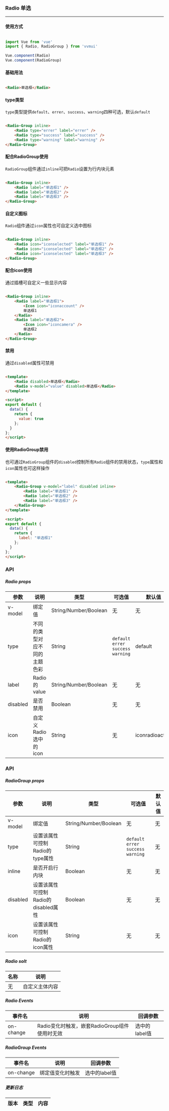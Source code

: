 <!--
 * @Author: Fone丶峰
 * @Date: 2019-11-05 10:53:12
 * @LastEditors: Fone丶峰
 * @LastEditTime: 2020-05-12 15:40:23
 * @Description: msg
 * @Email: qinrifeng@163.com
 * @Github: https://github.com/FoneQinrf
 -->

### Radio 单选
---

#### 使用方式

``` javascript

import Vue from 'vue'
import { Radio, RadioGroup } from 'vvmui'

Vue.component(Radio)
Vue.component(RadioGroup)

```


#### 基础用法

```html

<Radio>单选框</Radio>

```


#### type类型
`type`类型提供`default`、`errer`、`success`、`warning`四种可选，默认`default`

```html

<Radio-Group inline>
    <Radio type="errer" label="errer" />
    <Radio type="success" label="success" />
    <Radio type="warning" label="warning" />
</Radio-Group>

```


#### 配合RadioGroup使用

`RadioGroup`组件通过`inline`可把`Radio`设置为行内块元素

```html

<Radio-Group inline>
    <Radio label="单选框1" />
    <Radio label="单选框2" />
    <Radio label="单选框3" />
</Radio-Group>

```


#### 自定义图标

`Radio`组件通过`icon`属性也可自定义选中图标

```html

<Radio-Group inline>
    <Radio icon="iconselected" label="单选框1" />
    <Radio icon="iconselected" label="单选框2" />
    <Radio icon="iconselected" label="单选框3" />
</Radio-Group>

```


#### 配合icon使用

通过插槽可自定义一些显示内容

```html

<Radio-Group inline>
    <Radio label="单选框1">
        <Icon icon="iconaccount" />
        单选框1
    </Radio>
    <Radio label="单选框2">
        <Icon icon="iconcamera" />
        单选框2
    </Radio>
</Radio-Group>

```


#### 禁用

通过`disabled`属性可禁用

```html

<template>
    <Radio disabled>单选框</Radio>
    <Radio v-model="value" disabled>单选框</Radio>
</template>

<script>
export default {
  data() {
    return {
      value: true
    };
  }
};
</script>

```


#### 使用RadioGroup禁用

也可通过`RadioGroup`组件的`disabled`控制所有`Radio`组件的禁用状态，`type`属性和`icon`属性也可这样操作

```html

<template>
    <Radio-Group v-model="label" disabled inline>
        <Radio label="单选框1" />
        <Radio label="单选框2" />
        <Radio label="单选框3" />
    </Radio-Group>
</template>

<script>
export default {
  data() {
    return {
      label: "单选框1"
    };
  }
};
</script>

```


### API
##### Radio props
| 参数 | 说明 | 类型 | 可选值 | 默认值 |
|------|------------|------------|------------|------------|
| v-model  | 绑定值       | String/Number/Boolean       | 无 | 无
| type  | 不同的类型对应不同的主题色彩      | String       | `default` `errer` `success` `warning` | default |
| label  | Radio 的 value      | String/Number/Boolean    | 无 | 无 |
| disabled  | 是否禁用       | Boolean       | 无 | 无 |
| icon  | 自定义Radio选中的icon    | String       | 无 | iconradioactive |

### API
##### RadioGroup props
| 参数 | 说明 | 类型 | 可选值 | 默认值 |
|------|------------|------------|------------|------------|
| v-model  | 绑定值       | String/Number/Boolean       | 无 | 无
| type  |    设置该属性可控制Radio的type属性   | String       | `default` `errer` `success` `warning` | 无 |
| inline  | 是否开启行内块      | Boolean    | 无 | 无 |
| disabled  | 设置该属性可控制Radio的disabled属性       | Boolean       | 无 | 无 |
| icon  | 设置该属性可控制Radio的icon属性    | String       | 无 | 无 |

##### Radio solt
| 名称 | 说明 |
|------|------------|
| 无  | 自定义主体内容 |

##### Radio Events
| 事件名 | 说明 | 回调参数 |
|------|------------|------------|
| on-change | Radio变化时触发，嵌套RadioGroup组件使用时无效 |  选中的label值  |

##### RadioGroup Events
| 事件名 | 说明 | 回调参数 |
|------|------------|------------|
| on-change | 绑定值变化时触发 |  选中的label值  |

##### 更新日志
| 版本 |类型|内容|
|:-------------:|:-|:-|